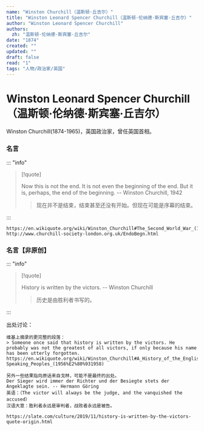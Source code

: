 ```yaml
---
name: "Winston Churchill（温斯顿·丘吉尔）"
title: "Winston Leonard Spencer Churchill（温斯顿·伦纳德·斯宾塞·丘吉尔）"
author: "Winston Leonard Spencer Churchill"
authors:
  zh: "温斯顿·伦纳德·斯宾塞·丘吉尔"
date: "1874"
created: ""
updated: ""
draft: false
read: "1"
tags: "人物/政治家/英国"
---
```


# Winston Leonard Spencer Churchill（温斯顿·伦纳德·斯宾塞·丘吉尔）

Winston Churchill(1874-1965)，英国政治家，曾任英国首相。

### 名言

::: "info"

> [!quote]
>
> Now this is not the end. It is not even the beginning of the end. But it is, perhaps, the end of the beginning.
> -- Winston Churchill, 1942
>
> > 现在并不是结束，结束甚至还没有开始。但现在可能是序幕的结束。

:::

```
https://en.wikiquote.org/wiki/Winston_Churchill#The_Second_World_War_(1939%E2%80%931945)
http://www.churchill-society-london.org.uk/EndoBegn.html
```

### 名言【非原创】

::: "info"

> [!quote]
>
> History is written by the victors. -- Winston Churchill
>
> > 历史是由胜利者书写的。

:::

出处讨论：

```
维基上摘录的更完整的段落：
> Someone once said that history is written by the victors. He probably was not the greatest of all victors, if only because his name has been utterly forgotten.
https://en.wikiquote.org/wiki/Winston_Churchill#A_History_of_the_English-Speaking_Peoples_(1956%E2%80%931958)

另外一些结果指向原话来自戈林，可能不是最终的出处。
Der Sieger wird immer der Richter und der Besiegte stets der Angeklagte sein. -- Hermann Göring
英语：（The victor will always be the judge, and the vanquished the accused）
汉语大意：胜利者永远是审判者，战败者永远是被告。

https://slate.com/culture/2019/11/history-is-written-by-the-victors-quote-origin.html
```
